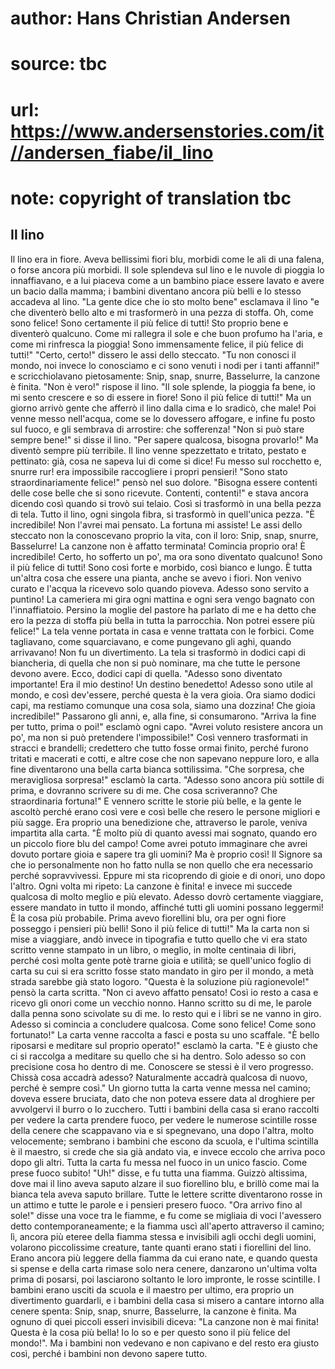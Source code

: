 # author: Hans Christian Andersen
# source: tbc
# url: https://www.andersenstories.com/it//andersen_fiabe/il_lino
# note: copyright of translation tbc

## Il lino 

Il lino era in fiore. Aveva bellissimi fiori blu, morbidi come le ali di
una falena, o forse ancora più morbidi. Il sole splendeva sul lino e le
nuvole di pioggia lo innaffiavano, e a lui piaceva come a un bambino
piace essere lavato e avere un bacio dalla mamma; i bambini diventano
ancora più belli e lo stesso accadeva al lino.
"La gente dice che io sto molto bene" esclamava il lino "e che
diventerò bello alto e mi trasformerò in una pezza di stoffa. Oh, come
sono felice! Sono certamente il più felice di tutti! Sto proprio bene e
diventerò qualcuno. Come mi rallegra il sole e che buon profumo ha
l'aria, e come mi rinfresca la pioggia! Sono immensamente felice, il
più felice di tutti!"
"Certo, certo!" dissero le assi dello steccato. "Tu non conosci il
mondo, noi invece lo conosciamo e ci sono venuti i nodi per i tanti
affanni!" e scricchiolavano pietosamente:
Snip, snap, snurre, Basselurre, la canzone è finita.
"Non è vero!" rispose il lino. "Il sole splende, la pioggia fa bene,
io mi sento crescere e so di essere in fiore! Sono il più felice di
tutti!"
Ma un giorno arrivò gente che afferrò il lino dalla cima e lo sradicò,
che male! Poi venne messo nell'acqua, come se lo dovessero affogare, e
infine fu posto sul fuoco, e gli sembrava di arrostire: che sofferenza!
"Non si può stare sempre bene!" si disse il lino. "Per sapere
qualcosa, bisogna provarlo!"
Ma diventò sempre più terribile. Il lino venne spezzettato e tritato,
pestato e pettinato: già, cosa ne sapeva lui di come si dice! Fu messo
sul rocchetto e, snurre rur! era impossibile raccogliere i propri
pensieri!
"Sono stato straordinariamente felice!" pensò nel suo dolore.
"Bisogna essere contenti delle cose belle che si sono ricevute.
Contenti, contenti!" e stava ancora dicendo così quando si trovò sui
telaio. Così si trasformò in una bella pezza di tela. Tutto il lino,
ogni singola fibra, si trasformò in quell'unica pezza.
"È incredibile! Non l'avrei mai pensato. La fortuna mi assiste! Le
assi dello steccato non la conoscevano proprio la vita, con il loro:
Snip, snap, snurre, Basselurre!
La canzone non è affatto terminata! Comincia proprio ora! È incredibile!
Certo, ho sofferto un po', ma ora sono diventato qualcuno! Sono il più
felice di tutti! Sono così forte e morbido, così bianco e lungo. È tutta
un'altra cosa che essere una pianta, anche se avevo i fiori. Non venivo
curato e l'acqua la ricevevo solo quando pioveva. Adesso sono servito a
puntino! La cameriera mi gira ogni mattina e ogni sera vengo bagnato con
l'innaffiatoio. Persino la moglie del pastore ha parlato di me e ha
detto che ero la pezza di stoffa più bella in tutta la parrocchia. Non
potrei essere più felice!"
La tela venne portata in casa e venne trattata con le forbici. Come
tagliavano, come squarciavano, e come pungevano gli aghi, quando
arrivavano! Non fu un divertimento. La tela si trasformò in dodici capi
di biancheria, di quella che non si può nominare, ma che tutte le
persone devono avere. Ecco, dodici capi di quella.
"Adesso sono diventato importante! Era il mio destino! Un destino
benedetto! Adesso sono utile al mondo, e così dev'essere, perché questa
è la vera gioia. Ora siamo dodici capi, ma restiamo comunque una cosa
sola, siamo una dozzina! Che gioia incredibile!"
Passarono gli anni, e, alla fine, si consumarono.
"Arriva la fine per tutto, prima o poi!" esclamò ogni capo. "Avrei
voluto resistere ancora un po', ma non si può pretendere
l'impossibile!" Così vennero trasformati in stracci e brandelli;
credettero che tutto fosse ormai finito, perché furono tritati e
macerati e cotti, e altre cose che non sapevano neppure loro, e alla
fine diventarono una bella carta bianca sottilissima.
"Che sorpresa, che meravigliosa sorpresa!" esclamò la carta. "Adesso
sono ancora più sottile di prima, e dovranno scrivere su di me. Che cosa
scriveranno? Che straordinaria fortuna!" E vennero scritte le storie
più belle, e la gente le ascoltò perché erano così vere e così belle che
resero le persone migliori e più sagge. Era proprio una benedizione che,
attraverso le parole, veniva impartita alla carta.
"È molto più di quanto avessi mai sognato, quando ero un piccolo fiore
blu del campo! Come avrei potuto immaginare che avrei dovuto portare
gioia e sapere tra gli uomini? Ma è proprio così! Il Signore sa che io
personalmente non ho fatto nulla se non quello che era necessario perché
sopravvivessi. Eppure mi sta ricoprendo di gioie e di onori, uno dopo
l'altro. Ogni volta mi ripeto: La canzone è finita! e invece mi succede
qualcosa di molto meglio e più elevato. Adesso dovrò certamente
viaggiare, essere mandato in tutto il mondo, affinché tutti gli uomini
possano leggermi! È la cosa più probabile. Prima avevo fiorellini blu,
ora per ogni fiore posseggo i pensieri più belli! Sono il più felice di
tutti!"
Ma la carta non si mise a viaggiare, andò invece in tipografia e tutto
quello che vi era stato scritto venne stampato in un libro, o meglio, in
molte centinaia di libri, perché così molta gente potè trarne gioia e
utilità; se quell'unico foglio di carta su cui si era scritto fosse
stato mandato in giro per il mondo, a metà strada sarebbe già stato
logoro.
"Questa è la soluzione più ragionevole!" pensò la carta scritta. "Non
ci avevo affatto pensato! Così io resto a casa e ricevo gli onori come
un vecchio nonno. Hanno scritto su di me, le parole dalla penna sono
scivolate su di me. Io resto qui e i libri se ne vanno in giro. Adesso
si comincia a concludere qualcosa. Come sono felice! Come sono
fortunato!"
La carta venne raccolta a fasci e posta su uno scaffale. "È bello
riposarsi e meditare sul proprio operato!" esclamò la carta. "E è
giusto che ci si raccolga a meditare su quello che si ha dentro. Solo
adesso so con precisione cosa ho dentro di me. Conoscere se stessi è il
vero progresso. Chissà cosa accadrà adesso? Naturalmente accadrà
qualcosa di nuovo, perché è sempre così."
Un giorno tutta la carta venne messa nel camino; doveva essere bruciata,
dato che non poteva essere data al droghiere per avvolgervi il burro o
lo zucchero. Tutti i bambini della casa si erano raccolti per vedere la
carta prendere fuoco, per vedere le numerose scintille rosse della
cenere che scappavano via e si spegnevano, una dopo l'altra, molto
velocemente; sembrano i bambini che escono da scuola, e l'ultima
scintilla è il maestro, si crede che sia già andato via, e invece eccolo
che arriva poco dopo gli altri.
Tutta la carta fu messa nel fuoco in un unico fascio. Come prese fuoco
subito! "Uh!" disse, e fu tutta una fiamma. Guizzò altissima, dove mai
il lino aveva saputo alzare il suo fiorellino blu, e brillò come mai la
bianca tela aveva saputo brillare. Tutte le lettere scritte diventarono
rosse in un attimo e tutte le parole e i pensieri presero fuoco.
"Ora arrivo fino al sole!" disse una voce tra le fiamme, e fu come se
migliaia di voci l'avessero detto contemporaneamente; e la fiamma uscì
all'aperto attraverso il camino; lì, ancora più eteree della fiamma
stessa e invisibili agli occhi degli uomini, volarono piccolissime
creature, tante quanti erano stati i fiorellini del lino. Erano ancora
più leggere della fiamma da cui erano nate, e quando questa si spense e
della carta rimase solo nera cenere, danzarono un'ultima volta prima di
posarsi, poi lasciarono soltanto le loro impronte, le rosse scintille.
I bambini erano usciti da scuola e il maestro per ultimo, era proprio un
divertimento guardarli, e i bambini della casa si misero a cantare
intorno alla cenere spenta:
Snip, snap, snurre, Basselurre, la canzone è finita.
Ma ognuno di quei piccoli esseri invisibili diceva: "La canzone non è
mai finita! Questa è la cosa più bella! Io lo so e per questo sono il
più felice del mondo!".
Ma i bambini non vedevano e non capivano e del resto era giusto così,
perché i bambini non devono sapere tutto.
